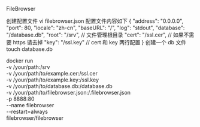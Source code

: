 FileBrowser


创建配置文件
vi filebrowser.json
配置文件内容如下
{
  "address": "0.0.0.0",
  "port": 80,
  "locale": "zh-cn",
  "baseURL": "/",
  "log": "stdout",
  "database": "/database.db",
  "root": "/srv", // 文件管理根目录
  "cert": "/ssl.cer", // 如果不需要 https 请去掉
  "key": "/ssl.key" //   cert 和 key 两行配置
}
创建一个 db 文件
touch database.db


docker run \
-v /your/path:/srv \
-v /your/path/to/example.cer:/ssl.cer \
-v /your/path/to/example.key:/ssl.key \
-v /your/path/to/database.db:/database.db \
-v /your/path/to/filebrowser.json:/.filebrowser.json \
-p 8888:80 \
--name filebrowser \
--restart=always \
filebrowser/filebrowser
